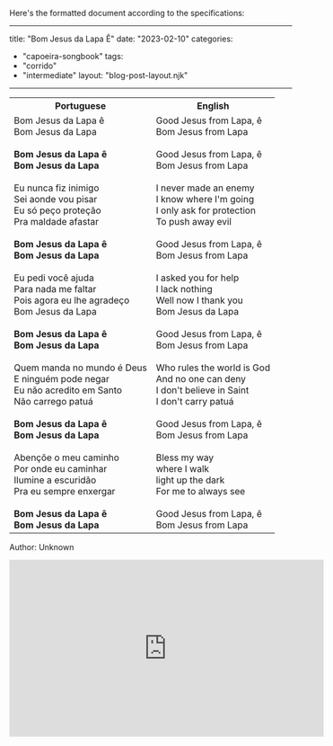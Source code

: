 Here's the formatted document according to the specifications:

---
title: "Bom Jesus da Lapa Ê"
date: "2023-02-10"
categories: 
  - "capoeira-songbook"
tags: 
  - "corrido"
  - "intermediate"
layout: "blog-post-layout.njk"
---

<table class="capoeira-table">
    <tr class="header-row">
        <th>Portuguese</th>
        <th>English</th>
    </tr>
    <tr>
        <td>Bom Jesus da Lapa ê<br>
Bom Jesus da Lapa<br>
<br>
<strong>Bom Jesus da Lapa ê<br>
Bom Jesus da Lapa</strong><br>
<br>
Eu nunca fiz inimigo<br>
Sei aonde vou pisar<br>
Eu só peço proteção<br>
Pra maldade afastar<br>
<br>
<strong>Bom Jesus da Lapa ê<br>
Bom Jesus da Lapa</strong><br>
<br>
Eu pedi você ajuda<br>
Para nada me faltar<br>
Pois agora eu lhe agradeço<br>
Bom Jesus da Lapa<br>
<br>
<strong>Bom Jesus da Lapa ê<br>
Bom Jesus da Lapa</strong><br>
<br>
Quem manda no mundo é Deus<br>
E ninguém pode negar<br>
Eu não acredito em Santo<br>
Não carrego patuá<br>
<br>
<strong>Bom Jesus da Lapa ê<br>
Bom Jesus da Lapa</strong><br>
<br>
Abençõe o meu caminho<br>
Por onde eu caminhar<br>
Ilumine a escuridão<br>
Pra eu sempre enxergar<br>
<br>
<strong>Bom Jesus da Lapa ê<br>
Bom Jesus da Lapa</strong></td>
        <td>Good Jesus from Lapa, ê<br>
Bom Jesus from Lapa<br>
<br>
Good Jesus from Lapa, ê<br>
Bom Jesus from Lapa<br>
<br>
I never made an enemy<br>
I know where I'm going<br>
I only ask for protection<br>
To push away evil<br>
<br>
Good Jesus from Lapa, ê<br>
Bom Jesus from Lapa<br>
<br>
I asked you for help<br>
I lack nothing<br>
Well now I thank you<br>
Bom Jesus da Lapa<br>
<br>
Good Jesus from Lapa, ê<br>
Bom Jesus from Lapa<br>
<br>
Who rules the world is God<br>
And no one can deny<br>
I don't believe in Saint<br>
I don't carry patuá<br>
<br>
Good Jesus from Lapa, ê<br>
Bom Jesus from Lapa<br>
<br>
Bless my way<br>
where I walk<br>
light up the dark<br>
For me to always see<br>
<br>
Good Jesus from Lapa, ê<br>
Bom Jesus from Lapa</td>
    </tr>
</table>

<figcaption>

Author: Unknown

</figcaption>

<iframe width="560" height="315" src="https://www.youtube.com/embed/pHMLsk1UuIg" title="YouTube video player" frameborder="0" allow="accelerometer; autoplay; clipboard-write; encrypted-media; gyroscope; picture-in-picture" allowfullscreen></iframe>